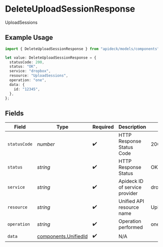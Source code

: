 # DeleteUploadSessionResponse

UploadSessions

## Example Usage

```typescript
import { DeleteUploadSessionResponse } from "apideck/models/components";

let value: DeleteUploadSessionResponse = {
  statusCode: 200,
  status: "OK",
  service: "dropbox",
  resource: "UploadSessions",
  operation: "one",
  data: {
    id: "12345",
  },
};
```

## Fields

| Field                                                        | Type                                                         | Required                                                     | Description                                                  | Example                                                      |
| ------------------------------------------------------------ | ------------------------------------------------------------ | ------------------------------------------------------------ | ------------------------------------------------------------ | ------------------------------------------------------------ |
| `statusCode`                                                 | *number*                                                     | :heavy_check_mark:                                           | HTTP Response Status Code                                    | 200                                                          |
| `status`                                                     | *string*                                                     | :heavy_check_mark:                                           | HTTP Response Status                                         | OK                                                           |
| `service`                                                    | *string*                                                     | :heavy_check_mark:                                           | Apideck ID of service provider                               | dropbox                                                      |
| `resource`                                                   | *string*                                                     | :heavy_check_mark:                                           | Unified API resource name                                    | UploadSessions                                               |
| `operation`                                                  | *string*                                                     | :heavy_check_mark:                                           | Operation performed                                          | one                                                          |
| `data`                                                       | [components.UnifiedId](../../models/components/unifiedid.md) | :heavy_check_mark:                                           | N/A                                                          |                                                              |